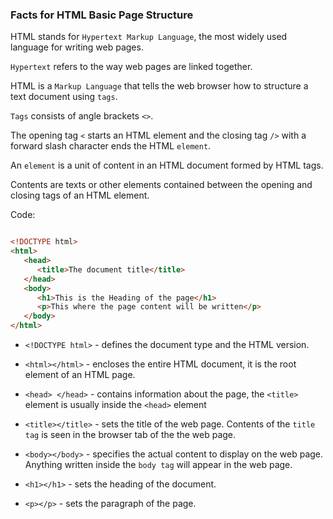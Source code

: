 ### Facts for HTML Basic Page Structure

HTML stands for `Hypertext Markup Language`, the most widely used language for writing web pages.

`Hypertext` refers to the way web pages are linked together.

HTML is a `Markup Language` that tells the web browser how to structure a text document using `tags`.

`Tags` consists of angle brackets `<>`.

The opening tag `<`  starts an HTML element and the closing tag `/>` with a forward slash character ends the HTML `element`.

An `element` is a unit of content in an HTML document formed by HTML tags.

Contents are texts or other elements contained between the opening and closing tags of an HTML element.

Code:
```html

<!DOCTYPE html>
<html>
   <head>
      <title>The document title</title>
   </head>
   <body>
      <h1>This is the Heading of the page</h1>
      <p>This where the page content will be written</p>
   </body>
</html>

```

- `<!DOCTYPE html>` - defines the document type and the HTML version.

- `<html></html>` -  encloses the entire HTML document, it is the root element of an HTML page. 

- `<head> </head>` - contains information about the page, the `<title>` element is usually inside the `<head>` element

- `<title></title>` - sets the title of the web page. Contents of the `title tag` is seen in the browser tab of the the web page.

- `<body></body>` - specifies the actual content to display on the web page. Anything written inside the `body tag` will appear in the web page. 

- `<h1></h1>` - sets the heading of the document. 

- `<p></p>` - sets the paragraph of the page.